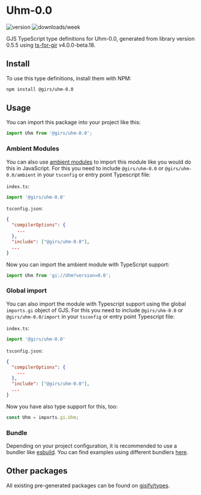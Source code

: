 
# Uhm-0.0

![version](https://img.shields.io/npm/v/@girs/uhm-0.0)
![downloads/week](https://img.shields.io/npm/dw/@girs/uhm-0.0)


GJS TypeScript type definitions for Uhm-0.0, generated from library version 0.5.5 using [ts-for-gir](https://github.com/gjsify/ts-for-gir) v4.0.0-beta.18.


## Install

To use this type definitions, install them with NPM:
```bash
npm install @girs/uhm-0.0
```

## Usage

You can import this package into your project like this:
```ts
import Uhm from '@girs/uhm-0.0';
```

### Ambient Modules

You can also use [ambient modules](https://github.com/gjsify/ts-for-gir/tree/main/packages/cli#ambient-modules) to import this module like you would do this in JavaScript.
For this you need to include `@girs/uhm-0.0` or `@girs/uhm-0.0/ambient` in your `tsconfig` or entry point Typescript file:

`index.ts`:
```ts
import '@girs/uhm-0.0'
```

`tsconfig.json`:
```json
{
  "compilerOptions": {
    ...
  },
  "include": ["@girs/uhm-0.0"],
  ...
}
```

Now you can import the ambient module with TypeScript support: 

```ts
import Uhm from 'gi://Uhm?version=0.0';
```

### Global import

You can also import the module with Typescript support using the global `imports.gi` object of GJS.
For this you need to include `@girs/uhm-0.0` or `@girs/uhm-0.0/import` in your `tsconfig` or entry point Typescript file:

`index.ts`:
```ts
import '@girs/uhm-0.0'
```

`tsconfig.json`:
```json
{
  "compilerOptions": {
    ...
  },
  "include": ["@girs/uhm-0.0"],
  ...
}
```

Now you have also type support for this, too:

```ts
const Uhm = imports.gi.Uhm;
```

### Bundle

Depending on your project configuration, it is recommended to use a bundler like [esbuild](https://esbuild.github.io/). You can find examples using different bundlers [here](https://github.com/gjsify/ts-for-gir/tree/main/examples).

## Other packages

All existing pre-generated packages can be found on [gjsify/types](https://github.com/gjsify/types).

